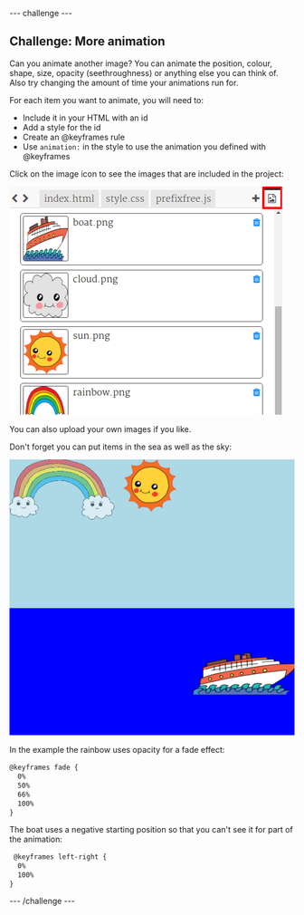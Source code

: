 \--- challenge \---

## Challenge: More animation

Can you animate another image? You can animate the position, colour, shape, size, opacity (seethroughness) or anything else you can think of. Also try changing the amount of time your animations run for.

For each item you want to animate, you will need to:

+ Include it in your HTML with an id
+ Add a style for the id
+ Create an @keyframes rule
+ Use `animation:` in the style to use the animation you defined with @keyframes 

Click on the image icon to see the images that are included in the project:

![screenshot](images/sunrise-images.png)

You can also upload your own images if you like.

Don't forget you can put items in the sea as well as the sky:

![screenshot](images/sunrise-boat.png)

In the example the rainbow uses opacity for a fade effect:

    @keyframes fade {
      0%  
      50% 
      66% 
      100%  
    }
    

The boat uses a negative starting position so that you can't see it for part of the animation:

     @keyframes left-right {
      0%   
      100% 
    }
    

\--- /challenge \---
